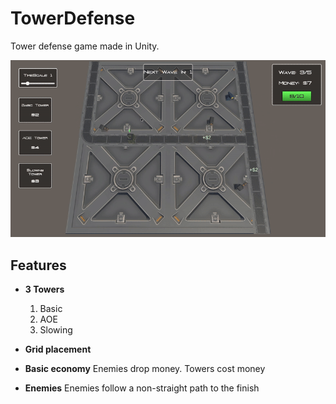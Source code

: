# TowerDefense

Tower defense game made in Unity.

<p align="center">
  <img src="Assets/gifs/gameplay.gif"><br/>
</p>

## Features

- **3 Towers**
  1. Basic
  2. AOE
  3. Slowing
  
- **Grid placement**
- **Basic economy** Enemies drop money. Towers cost money
- **Enemies** Enemies follow a non-straight path to the finish